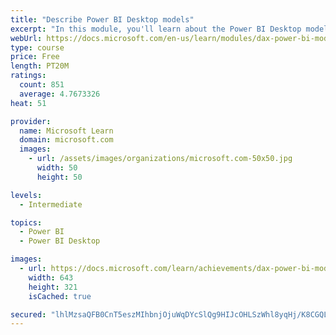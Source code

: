 ```yaml
---
title: "Describe Power BI Desktop models"
excerpt: "In this module, you'll learn about the Power BI Desktop model structure, star schema design basics, analytics queries, and report visual configuration. This module provides a strong foundation on which you can learn to optimize model designs and add model calculations."
webUrl: https://docs.microsoft.com/en-us/learn/modules/dax-power-bi-models/
type: course
price: Free
length: PT20M
ratings:
  count: 851
  average: 4.7673326
heat: 51

provider:
  name: Microsoft Learn
  domain: microsoft.com
  images:
    - url: /assets/images/organizations/microsoft.com-50x50.jpg
      width: 50
      height: 50

levels:
  - Intermediate

topics:
  - Power BI
  - Power BI Desktop

images:
  - url: https://docs.microsoft.com/learn/achievements/dax-power-bi-models-social.png
    width: 643
    height: 321
    isCached: true

secured: "lhlMzsaQFB0CnT5eszMIhbnjOjuWqDYcSlQg9HIJcOHLSzWhl8yqHj/K8CGQLhekICT9Z4gFVy2fiikOCWY4j4F5py90/zE4TYUGjlM7Qu88j+0QnJAzGQx96G4DuqL3DzPPWpGwS+FQ8EYp0/Zmz9eUiS9NVx1i6xjCduYNPm/mQB+gQ96d27rXQBnQ85Vvw1aCS08/dW+G7arBh2ykyEErtIaljz+K4z+lgI88i87a2Fd3euUaCOhbdSY96BKUn8JzbPXeqiJl2LWMfNh7dEaXdDD5iMMzTsqr+EIWGHzSLg8Fyf3ThYKS1W4t7pBURbiTVfG+MxmxBHVJJhBU7BbGPSKZhAQ+QxZuN99YGtNE6CXp6KwWiUy2KCWeBOQR5bFna2nCCBf3/UyFiu6AlBUgxAAyNAKNsEZXKgPiJao=;UuaRfGPoVxlvsgP6nOPu/w=="
---
```


